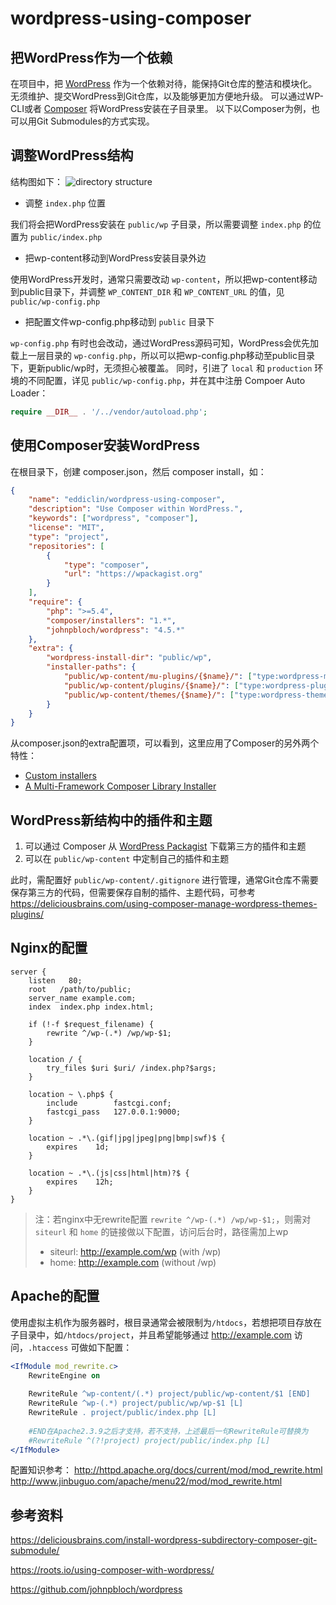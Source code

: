 wordpress-using-composer
====

## 把WordPress作为一个依赖
在项目中，把 [WordPress](https://wordpress.org/) 作为一个依赖对待，能保持Git仓库的整洁和模块化。无须维护、提交WordPress到Git仓库，以及能够更加方便地升级。
可以通过WP-CLI或者 [Composer](https://getcomposer.org/) 将WordPress安装在子目录里。
以下以Composer为例，也可以用Git Submodules的方式实现。

## 调整WordPress结构
结构图如下：
![directory structure](https://cloud.githubusercontent.com/assets/2800700/16399077/f5658ac6-3d01-11e6-8c05-5ba5fd898b89.png)

* 调整 `index.php` 位置

我们将会把WordPress安装在 `public/wp` 子目录，所以需要调整 `index.php` 的位置为 `public/index.php`

* 把wp-content移动到WordPress安装目录外边

使用WordPress开发时，通常只需要改动 `wp-content`，所以把wp-content移动到public目录下，并调整 `WP_CONTENT_DIR` 和 `WP_CONTENT_URL` 的值，见 `public/wp-config.php`

* 把配置文件wp-config.php移动到 `public` 目录下

`wp-config.php` 有时也会改动，通过WordPress源码可知，WordPress会优先加载上一层目录的 `wp-config.php`，所以可以把wp-config.php移动至public目录下，更新public/wp时，无须担心被覆盖。
同时，引进了 `local` 和 `production` 环境的不同配置，详见 `public/wp-config.php`，并在其中注册 Compoer Auto Loader：
```php
require __DIR__ . '/../vendor/autoload.php';
```

## 使用Composer安装WordPress
在根目录下，创建 composer.json，然后 composer install，如：
```json
{
    "name": "eddiclin/wordpress-using-composer",
    "description": "Use Composer within WordPress.",
    "keywords": ["wordpress", "composer"],
    "license": "MIT",
    "type": "project",
    "repositories": [
        {
            "type": "composer",
            "url": "https://wpackagist.org"
        }
    ],
    "require": {
        "php": ">=5.4",
        "composer/installers": "1.*",
        "johnpbloch/wordpress": "4.5.*"
    },
    "extra": {
        "wordpress-install-dir": "public/wp",
        "installer-paths": {
            "public/wp-content/mu-plugins/{$name}/": ["type:wordpress-muplugin"],
            "public/wp-content/plugins/{$name}/": ["type:wordpress-plugin"],
            "public/wp-content/themes/{$name}/": ["type:wordpress-theme"]
        }
    }
}
```

从composer.json的extra配置项，可以看到，这里应用了Composer的另外两个特性：

* [Custom installers](https://getcomposer.org/doc/articles/custom-installers.md)
* [A Multi-Framework Composer Library Installer](https://github.com/composer/installers)

## WordPress新结构中的插件和主题
1. 可以通过 Composer 从 [WordPress Packagist](https://wpackagist.org/) 下载第三方的插件和主题
2. 可以在 `public/wp-content` 中定制自己的插件和主题

此时，需配置好 `public/wp-content/.gitignore` 进行管理，通常Git仓库不需要保存第三方的代码，但需要保存自制的插件、主题代码，可参考 https://deliciousbrains.com/using-composer-manage-wordpress-themes-plugins/

## Nginx的配置
```nginx
server {
    listen   80;
    root   /path/to/public;
    server_name example.com;
    index  index.php index.html;
    
    if (!-f $request_filename) {
        rewrite ^/wp-(.*) /wp/wp-$1;
    }
    
    location / {
        try_files $uri $uri/ /index.php?$args;
    }
    
    location ~ \.php$ {
        include        fastcgi.conf;
        fastcgi_pass   127.0.0.1:9000;
    }
    
    location ~ .*\.(gif|jpg|jpeg|png|bmp|swf)$ {
        expires    1d;
    }
    
    location ~ .*\.(js|css|html|htm)?$ {
        expires    12h;
    }
}
```

>注：若nginx中无rewrite配置 `rewrite ^/wp-(.*) /wp/wp-$1;`，则需对 `siteurl` 和 `home` 的链接做以下配置，访问后台时，路径需加上wp
> * siteurl: http://example.com/wp (with /wp)
> * home: http://example.com (without /wp)

## Apache的配置
使用虚拟主机作为服务器时，根目录通常会被限制为`/htdocs`，若想把项目存放在子目录中，如`/htdocs/project`，并且希望能够通过 http://example.com 访问，`.htaccess` 可做如下配置：
```apache
<IfModule mod_rewrite.c>
    RewriteEngine on
    
    RewriteRule ^wp-content/(.*) project/public/wp-content/$1 [END]
    RewriteRule ^wp-(.*) project/public/wp/wp-$1 [L]
    RewriteRule . project/public/index.php [L]
    
    #END在Apache2.3.9之后才支持，若不支持，上述最后一句RewriteRule可替换为
    #RewriteRule ^(?!project) project/public/index.php [L]
</IfModule>
```
配置知识参考：
http://httpd.apache.org/docs/current/mod/mod_rewrite.html
http://www.jinbuguo.com/apache/menu22/mod/mod_rewrite.html

## 参考资料
https://deliciousbrains.com/install-wordpress-subdirectory-composer-git-submodule/

https://roots.io/using-composer-with-wordpress/

https://github.com/johnpbloch/wordpress
